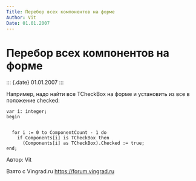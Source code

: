 ```yaml
---
Title: Перебор всех компонентов на форме
Author: Vit
Date: 01.01.2007
---
```



Перебор всех компонентов на форме
=================================

::: {.date}
01.01.2007
:::

Например, надо найти все TCheckBox на форме и установить из все в
положение checked:

    var i: integer;
    begin

     
      for i := 0 to ComponentCount - 1 do
        if Components[i] is TCheckBox then
          (Components[i] as TCheckBox).Checked := true;
    end;

Автор: Vit

Взято с Vingrad.ru <https://forum.vingrad.ru>
